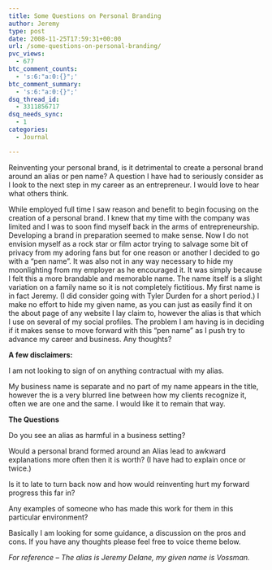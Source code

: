 ```yaml
---
title: Some Questions on Personal Branding
author: Jeremy
type: post
date: 2008-11-25T17:59:31+00:00
url: /some-questions-on-personal-branding/
pvc_views:
  - 677
btc_comment_counts:
  - 's:6:"a:0:{}";'
btc_comment_summary:
  - 's:6:"a:0:{}";'
dsq_thread_id:
  - 3311856717
dsq_needs_sync:
  - 1
categories:
  - Journal

---
```

Reinventing your personal brand, is it detrimental to create a personal brand around an alias or pen name? A question I have had to seriously consider as I look to the next step in my career as an entrepreneur. I would love to hear what others think.

While employed full time I saw reason and benefit to begin focusing on the creation of a personal brand. I knew that my time with the company was limited and I was to soon find myself back in the arms of entrepreneurship. Developing a brand in preparation seemed to make sense. Now I do not envision myself as a rock star or film actor trying to salvage some bit of privacy from my adoring fans but for one reason or another I decided to go with a &#8220;pen name&#8221;. It was also not in any way necessary to hide my moonlighting from my employer as he encouraged it. It was simply because I felt this a more brandable and memorable name. The name itself is a slight variation on a family name so it is not completely fictitious. My first name is in fact Jeremy. (I did consider going with Tyler Durden for a short period.) I make no effort to hide my given name, as you can just as easily find it on the about page of any website I lay claim to, however the alias is that which I use on several of my social profiles. The problem I am having is in deciding if it makes sense to move forward with this &#8220;pen name&#8221; as I push try to advance my career and business. Any thoughts?<!--more-->

**A few disclaimers:**

I am not looking to sign of on anything contractual with my alias.

My business name is separate and no part of my name appears in the title, however the is a very blurred line between how my clients recognize it, often we are one and the same. I would like it to remain that way.

**The Questions**

Do you see an alias as harmful in a business setting?

Would a personal brand formed around an Alias lead to awkward explanations more often then it is worth? (I have had to explain once or twice.)

Is it to late to turn back now and how would reinventing hurt my forward progress this far in?

Any examples of someone who has made this work for them in this particular environment?

Basically I am looking for some guidance, a discussion on the pros and cons. If you have any thoughts please feel free to voice theme below.

_For reference &#8211; The alias is Jeremy Delane, my given name is Vossman._